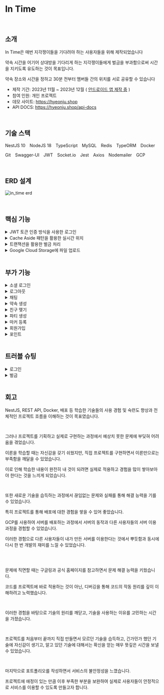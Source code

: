 # In Time

</br>

## 소개

In Time은 매번 지각쟁이들을 기다려야 하는 사용자들을 위해 제작되었습니다

약속 시간을 어기어 상대방을 기다리게 하는 지각쟁이들에게 벌금을 부과함으로써 시간을 지키도록 유도하는 것이 목표입니다.

약속 장소와 시간을 정하고 30분 전부터 멤버들 간의 위치를 서로 공유할 수 있습니다

- 제작 기간: 2023년 11월 ~ 2023년 12월 ( [안드로이드 앱 제작 중](https://github.com/hj0128/in_time_android) )
- 참여 인원: 개인 프로젝트
- 데모 사이트: https://hyeonju.shop
- API DOCS: https://hyeonju.shop/api-docs

</br>

## 기술 스택

NestJS 10&emsp;NodeJS 18&emsp;TypeScript&emsp;MySQL&emsp;Redis&emsp;TypeORM&emsp;Docker

Git&emsp;Swagger-UI&emsp;JWT&emsp;Socket.io&emsp;Jest&emsp;Axios&emsp;Nodemailer&emsp;GCP

</br>

## ERD 설계

![in_time erd](https://github.com/hj0128/in_time/assets/112938143/382f8588-27a4-4004-96b9-92a6693915d0)

</br>

## 핵심 기능

<details>
<summary>JWT 토큰 인증 방식을 사용한 로그인</summary>
<div>

효율적인 사용자 인증과 권한 부여를 위해 JWT Token 방식으로 로그인을 구현하였습니다.

</br>

또한 더 안전하고 효율적으로 사용하기 위해 Access Token과 Refresh Token으로 구분하였습니다.

</br>

인증에 필요한 Access Token은 보안을 강화하기 위해 짧은 유효 기간을 주었으며, 갱신에 필요한 Refresh Token은 비교적 유효기간을 길게 주어 사용자 경험을 향상시키도록 하였습니다.

![로그인](https://github.com/hj0128/in_time/assets/112938143/9812d93c-f80a-4e84-a1b5-66ad73e05185)
![로그인](https://github.com/hj0128/in_time/assets/112938143/0e88406e-e148-4c37-ad45-7f4026bcee1f)
</div>
</details>

<details>
<summary>Cache Aside 패턴을 활용한 실시간 위치</summary>
<div>

유저들의 위치를 빠르게 조회하기 위해 Redis를 사용한 Cache Aside 패턴을 적용하였습니다.

</br>

Redis에 데이터가 있으면 Redis의 데이터를 반환하고, Redis에 데이터가 없으면 MySQL에서 데이터를 조회하고 Redis에 저장한 후 반환하게 됩니다.

</br>

데이터 조회 속도를 높임으로써 응답 시간이 단축되어 더 나은 사용자 경험을 느낄 수 있고, 데이터베이스에 대한 부하를 줄이는 등 성능을 향상시킬 수 있도록 하였습니다.

![약속-실시간위치](https://github.com/hj0128/in_time/assets/112938143/6942461c-8c73-4786-afc1-e5a8873e9291)
![캐시어사이드패턴](https://github.com/hj0128/in_time/assets/112938143/56928aea-385c-4c32-83c5-f0bd4b15e1ba)
</div>
</details>

<details>
<summary>트랜잭션을 활용한 벌금 처리</summary>
<div>

유저가 벌금을 내게 될 때, 유저 포인트가 파티 포인트로 보내지게 됩니다.

</br>

동일한 데이터로 User와 Party의 변경이 일어나는 것이므로, 변경 사항이 모두 일어나거나 모두 일어나지 않아야 합니다.

</br>

따라서 트랜잭션을 사용하여 데이터의 정합성을 유지하도록 하였습니다.

![약속-시간종료](https://github.com/hj0128/in_time/assets/112938143/872328b9-d203-4f25-a980-27c113e9009a)
![벌금 트랜잭션](https://github.com/hj0128/in_time/assets/112938143/e20f9a90-cbd9-4c41-9860-c2e257edd740)
</div>
</details>

<details>
<summary>Google Cloud Storage에 파일 업로드</summary>
<div>

사진 업로드 시 구글 클라우드에 업로드함으로써 사용자가 안정적이고 신속한 파일 액세스를 경험할 수 있도록 하였습니다.

![구글스토리지](https://github.com/hj0128/in_time/assets/112938143/65657b7a-4a85-4009-8738-2607c1284d74)
</div>
</details>

</br>

## 부가 기능

<details>
<summary>소셜 로그인</summary>
<div>

소셜 로그인을 통해 사용자 경험을 향상시킬 수 있도록 하였습니다.

![소셜로그인](https://github.com/hj0128/in_time/assets/112938143/413de3b0-9d6d-4f5f-a0f3-c0b6e9c0459b)
![소셜로그인1](https://github.com/hj0128/in_time/assets/112938143/570ebc76-fce7-47e3-aa69-072922de548b)
![소셜로그인2](https://github.com/hj0128/in_time/assets/112938143/bb8082d0-732a-46a8-9779-d043f9a4ae8b)
</div>
</details>

<details>
<summary>로그아웃</summary>
<div>

헤더에서 Access Token과 Refresh Token을 추출하여 유효성 검사를 하고, 만료 시간을 추출합니다.

이후 만료 시간을 사용하여 Token을 캐시에 추가합니다.

</br>

또한 인가를 할 때 쿠키에 담겨있는 Token이 캐시에 존재하는지 확인후, 존재한다면 로그아웃 상태로 간주하여 예외를 발생시킵니다.

![로그아웃](https://github.com/hj0128/in_time/assets/112938143/97b1aa96-f73c-4d31-9108-93b3e1e7fe8b)
![로그아웃](https://github.com/hj0128/in_time/assets/112938143/e58e2a0c-fd8b-414e-8de0-4531f0a361f9)
![로그아웃4](https://github.com/hj0128/in_time/assets/112938143/11a4164b-594a-45c1-84cc-c6e5f1fe1b65)
</div>
</details>

<details>
<summary>채팅</summary>
<div>

토큰을 통해 로그인 유저의 닉네임으로 메시지를 채팅방에 전송하며, 데이터베이스에 저장합니다.

</br>

또한 파티마다 채팅창이 생성되며, 파티 방이나 파티에 속한 약속 방에 들어가면 채팅 기록을 가져옵니다.
  
![채팅](https://github.com/hj0128/in_time/assets/112938143/c1a4f497-0e1b-475e-bde7-053fe4f48c18)
![채팅 받은 거 처리](https://github.com/hj0128/in_time/assets/112938143/f06be18e-8e40-4fea-b92b-af302b727d91)
![채팅 방 참여](https://github.com/hj0128/in_time/assets/112938143/515402cd-76d6-4e43-a347-e22c9c2cdf94)
</div>
</details>

<details>
<summary>약속 생성</summary>
<div>

지도에서 키워드로 장소를 검색할 수 있습니다.

</br>

이후 검색어를 입력받아 주어진 데이터를 기반으로 마커를 생성하고 지도에 표시합니다

</br>

또한 각 멤버의 포인트를 확인하고 확인이 완료되면 데이터베이스에 저장합니다.
  
![약속만들기](https://github.com/hj0128/in_time/assets/112938143/f7a814b2-5c90-4f6a-a0d2-5425109ed728)
![약속만들기5](https://github.com/hj0128/in_time/assets/112938143/ef970d90-a619-4c2f-959f-31e0a2277acf)
![약속만들기6](https://github.com/hj0128/in_time/assets/112938143/a93a0eb4-4ed2-4d3e-bbf9-a10e0b2e7ea2)
</div>
</details>

<details>
<summary>친구 맺기</summary>
<div>

닉네임으로 검색하여 친구 신청을 보낼 수 있습니다.

</br>

상대방이 친구 신청을 수락하면 친구가 되지만 거절할수도 있습니다.

</br>

또한 친구 끊기를 눌러 친구 관계인 유저와의 연결을 끊을 수 있습니다
  
![친구맺기](https://github.com/hj0128/in_time/assets/112938143/80dfd272-b094-4a34-a2b6-521f4fa96307)
![친구 거절](https://github.com/hj0128/in_time/assets/112938143/b8012fe9-e3f4-4835-8a20-0514870d7b17)
![친구 끊기](https://github.com/hj0128/in_time/assets/112938143/0ccfa264-11c6-4b9f-9e88-4f8fed647369)
![친구 수락](https://github.com/hj0128/in_time/assets/112938143/f94f4e77-eb1f-494c-ba88-a6850f3f96bc)
![친구 신청](https://github.com/hj0128/in_time/assets/112938143/14b51668-2a10-4a29-b150-21d3786f966a)
</div>
</details>

<details>
<summary>파티 생성</summary>
<div>

파티명과 멤버를 선택하면 파티가 생성됩니다.

</br>

다대다 관계인 Party와 User를 위해 각각 다대일로 구현하였으며, Party 테이블에 데이터를 저장함과 동시에 Party_User 테이블에도 데이터를 저장합니다.
  
![파티만들기](https://github.com/hj0128/in_time/assets/112938143/8e962138-0f3e-45b1-b295-683876dab8eb)
![파티7](https://github.com/hj0128/in_time/assets/112938143/5625f02f-2646-4c21-b295-913aa8827304)
</div>
</details>

<details>
<summary>마커 등록</summary>
<div>

각 파티에서는 멤버들끼리 공유할 수 있는 마커를 등록할 수 있습니다.

마커로 다음에 갈 맛집, 카페 등을 저장해둘 수 있습니다.

</br>

파티 내 지도에서 키워드로 검색 시 관련된 장소가 표시되고 등록되지 않은 장소라면 새로 저장이 됩니다.

</br>

또한, 저장된 마커를 선택하여 삭제도 할 수 있습니다.

![마커등록](https://github.com/hj0128/in_time/assets/112938143/dc3840f3-48fa-4946-86ac-34c9595462e3)
![파티 마커](https://github.com/hj0128/in_time/assets/112938143/f1e2793c-4fa0-4862-8678-d328ffe96f2d)
![파티 마커2](https://github.com/hj0128/in_time/assets/112938143/cd7337b2-90ce-42c8-9053-6d806f266464)
</div>
</details>

<details>
<summary>회원가입</summary>
<div>

회원 가입 시 프로필 사진, 이메일, 닉네임, 비밀번호를 입력해야 합니다.

이메일과 닉네임이 중복되거나 비밀번호가 일치하지 않으면 가입을 진행할 수 없습니다.

</br>

회원 가입을 위한 인증번호는 이메일로 전송되며, 3분 이내로 입력해야 합니다.

</br>

회원 가입이 완료될 시 가입 축하 이메일이 보내집니다.

</br>
</br>

이후 소셜 로그인을 통해 가입했을 때를 대비하여 허용되지 않는 문자를 정규 표현식을 사용하여 걸러내고, 필요하다면 임의의 이름을 생성합니다.

</br>

또한, 비밀번호는 해시화되어 데이터베이스에 저장됩니다.
  
![회원가입](https://github.com/hj0128/in_time/assets/112938143/4b91f644-edc4-4463-8cdd-79d1cda78267)
![회원가입8](https://github.com/hj0128/in_time/assets/112938143/09528a1e-1a88-41aa-8d66-110022aae776)
![회원가입9](https://github.com/hj0128/in_time/assets/112938143/bca82028-1b3d-43b3-8061-0e3d9e46280e)
</div>
</details>

<details>
<summary>포인트</summary>
<div>

벌금을 내기 위해 포인트를 충전할 수 있습니다.

</br>

간편한 결제와 다양한 결제 수단을 제공하기 위해 포트원을 이용하여 카카오페이와 신용카드를 구현하였습니다.

</br>

결제 후 User와 User_Point 테이블의 데이터를 변경해 주는 것으로 결제 처리를 하였습니다.
  
![포인트채우기](https://github.com/hj0128/in_time/assets/112938143/f3a38800-a230-4413-a36b-15ab76a1ab66)
![포인트 채우기](https://github.com/hj0128/in_time/assets/112938143/29440d6a-80b0-472d-bbeb-89bae9c76245)
</div>
</details>

</br>

## 트러블 슈팅

<details>
<summary>로그인</summary>
<div>

</br>

[문제 배경 1]

Access Token도 탈취 가능성이 있어 만료 기간을 짧게 설정했습니다.

그러나 토큰의 만료가 다가올 때마다 새로운 토큰을 발급하고 갱신하는 것은 사용자 경험에 부정적인 영향을 미칩니다.

</br>

[해결 방법]

Access Token과 Refresh Token을 함께 사용하여, Access Token은 짧은 유효 기간을 가지고 사용자의 요청에 대한 인증 및 권한 부여에 활용하며, Refresh Token은 보다 긴 유효 기간으로 사용자를 식별하고 새로운 Access Token을 발급하는 데 활용했습니다.

</br>

[해결 방법으로 인한 이점]

이를 통해 보안 측면에서도 안정성을 확보하면서, 동시에 사용자 경험을 향상시켰습니다.

Access Token의 짧은 유효 기간으로 인해 탈취 시 피해가 제한되며, Refresh Token을 통한 갱신 과정에서 사용자는 지속적이고 투명한 서비스 이용이 가능해졌습니다

</br>
</br>

[문제 배경 2]

Access Token을 브라우저 저장소에 보관하는 것은 XSS와 같은 공격에 노출될 수 있기에 보안상 좋지 않을 것이라고 판단했습니다.

또한, 쿠키에 보관하는 것은 CSRF와 같은 공격에 노출될 수 있기에 보안상 문제가 될 수 있습니다.

</br>

[해결 방법]

CSRF 공격은 쿠키에 저장된 Token 값을 직접적으로 탈취하는 것이 아니므로, Refresh Token은 쿠키에 안전하게 저장할 수 있다고 판단했습니다.

그러나 Access Token은 쿠키에 저장하면 CSRF 공격을 통해 인증 및 권한 부여 과정을 위조할 수 있을 우려가 있습니다.

따라서 Access Token은 변수에 저장하고, Refresh Token은 쿠키에 저장하기로 결정했습니다.

</br>

[해결 방법으로 인한 이점]

이를 통해 쿠키를 통한 CSRF 공격을 방지할 수 있고, Access Token은 변수에 저장되어 직접적인 공격이 어려우므로 보안 측면에서 안정성을 확보할 수 있게 되었습니다.

</br>

![로그인](https://github.com/hj0128/in_time/assets/112938143/3b7a284d-4d7c-463a-ad21-7f8187f2be8e)

</br>

</div>
</details>

<details>
<summary>벌금</summary>
<div>

</br>

[문제 배경]

유저가 벌금을 내게 될 때, 유저 포인트가 파티 포인트로 보내지게 됩니다.

그러나 중간에 에러가 발생하면 유저 포인트는 변경되지만 파티 포인트에는 변경 사항이 적용되지 않을 수 있습니다.

</br>

[해결 방법]

변경 사항이 모두 일어나거나 모두 일어나지 않아야 한다는 것에서 DB에 모두 반영되거나 반영되지 않아야 하는 트랜잭션의 원자성 특징을 떠올릴 수 있었습니다.

이러한 트랜잭션의 원자성 특징을 고려하여, 해당 작업을 하나의 트랜잭션으로 처리하였습니다.

이로써 유저 포인트와 파티 포인트 간의 일관성을 유지할 수 있게 되었습니다.

![벌금 트랜잭션](https://github.com/hj0128/in_time/assets/112938143/e2f4e14a-43c2-4346-a67b-cd9c73b5edf4)

</br>

[해결 방법으로 인한 이점]

이를 통해 데이터의 정합성을 보다 확실히 유지할 수 있게 되었습니다.

트랜잭션의 원자성은 작업의 일부만이 실패하더라도 전체 작업이 실패하도록 보장하여 데이터 일관성을 강화하고 예기치 않은 에러로 인한 문제를 방지할 수 있습니다.

</br>

</div>
</details>

</br>

## 회고

NestJS, REST API, Docker, 배포 등 학습한 기술들의 사용 경험 및 숙련도 향상과 전체적인 프로젝트 흐름을 이해하는 것이 목표였습니다.

</br>

그러나 프로젝트를 기획하고 실제로 구현하는 과정에서 예상치 못한 문제에 부딪혀 어려움을 겪었습니다.

이론을 학습할 때는 자신감을 갖기 쉬웠지만, 직접 프로젝트를 구현하면서 이론만으로는 부족함을 깨달을 수 있었습니다.

이로 인해 학습한 내용이 완전히 내 것이 되려면 실제로 적용하고 경험을 많이 쌓아보아야 한다는 것을 느끼게 되었습니다.

</br>

또한 새로운 기술을 습득하는 과정에서 끊임없는 문제와 실패를 통해 해결 능력을 기를 수 있었습니다.

특히 프로젝트를 통해 배포에 대한 경험을 쌓을 수 있어 좋았습니다.

GCP를 사용하여 서버를 배포하는 과정에서 서버의 동작과 다른 사용자들의 서버 이용 과정을 경험할 수 있었습니다.

이러한 경험으로 다른 사용자들이 내가 만든 서버를 이용한다는 것에서 뿌듯함과 동시에 다시 한 번 개발의 재미를 느낄 수 있었습니다.

</br>
</br>

문제에 직면할 때는 구글링과 공식 홈페이지를 참고하면서 문제 해결 능력을 키웠습니다.

코드를 프로젝트에 바로 적용하는 것이 아닌, 디버깅을 통해 코드의 작동 원리를 깊이 이해하려고 노력했습니다.

</br>

이러한 경험을 바탕으로 기술의 원리를 깨닫고, 기술을 사용하는 이유를 고민하는 시간을 가졌습니다.

</br>

프로젝트를 처음부터 끝까지 직접 만들면서 모르던 기술을 습득하고, 긴가민가 했던 기술에 자신감이 생기고, 알고 있던 기술에 대해서는 확신을 얻는 매우 뜻깊은 시간을 보낼 수 있었습니다.

</br>

마지막으로 포트폴리오를 작성하면서 서비스의 불안정성을 느꼈습니다.

프로젝트에 애정이 있는 만큼 이후 부족한 부분을 보완하여 실제로 사용자들이 안정적으로 서비스를 이용할 수 있도록 만들고자 합니다.

</br>
